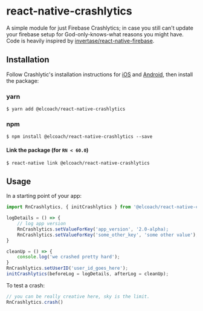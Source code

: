 # react-native-crashlytics
A simple module for just Firebase Crashlytics; in case you still can't update your firebase setup for God-only-knows-what reasons you might have.    
Code is heavily inspired by [invertase/react-native-firebase](https://github.com/invertase/react-native-firebase).
## Installation
Follow Crashlytic's installation instructions for [iOS](https://firebase.google.com/docs/crashlytics/get-started?platform=ios) and [Android](https://firebase.google.com/docs/crashlytics/get-started?platform=android), then install the package:

### yarn
`$ yarn add @elcoach/react-native-crashlytics`

### npm
`$ npm install @elcoach/react-native-crashlytics --save`

#### Link the package (for `RN < 60.0`)
`$ react-native link @elcoach/react-native-crashlytics`

## Usage
In a starting point of your app:
```javascript
import RnCrashlytics, { initCrashlytics } from '@elcoach/react-native-crashlytics';

logDetails = () => {
    // log app version
    RnCrashlytics.setValueForKey('app_version', '2.0-alpha);
    RnCrashlytics.setValueForKey('some_other_key', 'some other value');
}

cleanUp = () => {
    console.log('we crashed pretty hard');
}
RnCrashlytics.setUserID('user_id_goes_here');
initCrashlytics(beforeLog = logDetails, afterLog = cleanUp);
```

To test a crash:

```javascript
// you can be really creative here, sky is the limit.
RnCrashlytics.crash()
```
